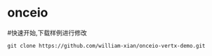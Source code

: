 # onceio 

#快速开始,下载样例进行修改



```
git clone https://github.com/william-xian/onceio-vertx-demo.git

```

